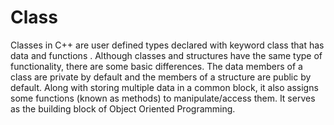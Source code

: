 # Class
Classes in C++ are user defined types declared with keyword class that has data and functions . Although classes and structures have the same type of functionality, there are some basic differences. The data members of a class are private by default and the members of a structure are public by default. Along with storing multiple data in a common block, it also assigns some functions (known as methods) to manipulate/access them. It serves as the building block of Object Oriented Programming.